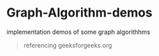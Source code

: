 # Graph-Algorithm-demos
implementation demos of some graph algorithhms 
> referencing geeksforgeeks.org
